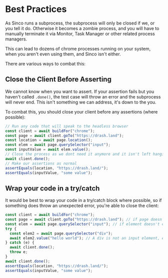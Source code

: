 # Best Practices

As Sinco runs a subprocess, the subprocess will only be closed if we, or you
tell it do. Otherwise it becomes a zombie process, and you will have to manually
terminate it via Monitor, Task Manager or other related process managers.

This can lead to dozens of chrome processes running on your system, when you
aren't even using them, and Sinco isn't either.

There are various ways to combat this:

## Close the Client Before Asserting

We cannot know when you want to assert. If your assertion fails but you haven't
called `.done()`, the test case will throw an error and the subprocess will
never end. This isn't something we can address, it's down to the you.

To combat this, you should close your client before any assertions (where
possible):

```ts
// Run any code that will speak to the headless browser
const client = await buildFor("chrome");
const page = await client.goTo("https://drash.land");
const location = await page.location();
const elem = await page.querySelector("input");
const inputValue = await elem.value();
// Close the process as we dont need it anymore and it isn't left hanging
await client.done();
// Make our assertions as normal
assertEquals(location, "https://drash.land/");
assertEquals(inputValue, "some value");
```

## Wrap your code in a try/catch

It would be best to wrap your code in a try/catch block where possible, so if
something does throw an unexpected error, you're able to close the client:

```ts
const client = await buildFor("chrome");
const page = await client.goTo("https://drash.land"); // if page doesn't exist, Sinco will called done() itself, and throw an error safely
const elem = await page.querySelector("input"); // if element doesn't exist, Sinco will called done() itself, and throw an error safely
try {
  const elem2 = await page.querySelector("div");
  await elem2.value("hello world"); // A div is not an input element, error thrown!
} catch (e) {
  await client.done();
  throw e;
}
await client.done();
assertEquals(location, "https://drash.land/");
assertEquals(inputValue, "some value");
```
